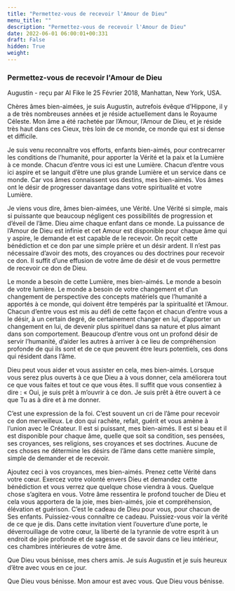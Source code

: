 ```yaml
---
title: "Permettez-vous de recevoir l'Amour de Dieu"
menu_title: ""
description: "Permettez-vous de recevoir l'Amour de Dieu"
date: 2022-06-01 06:00:01+00:331
draft: False
hidden: True
weight:
---
```

### Permettez-vous de recevoir l'Amour de Dieu

Augustin - reçu par Al Fike le 25 Février 2018, Manhattan, New York, USA.

Chères âmes bien-aimées, je suis Augustin, autrefois évêque d’Hippone, il y a de très nombreuses années et je réside actuellement dans le Royaume Céleste. Mon âme a été rachetée par l’Amour, l’Amour de Dieu, et je réside très haut dans ces Cieux, très loin de ce monde, ce monde qui est si dense et difficile.

Je suis venu reconnaître vos efforts, enfants bien-aimés, pour contrecarrer les conditions de l’humanité, pour apporter la Vérité et la paix et la Lumière à ce monde. Chacun d’entre vous ici est une Lumière. Chacun d’entre vous ici aspire et se languit d’être une plus grande Lumière et un service dans ce monde. Car vos âmes connaissent vos destins, mes bien-aimés. Vos âmes ont le désir de progresser davantage dans votre spiritualité et votre Lumière.

Je viens vous dire, âmes bien-aimées, une Vérité. Une Vérité si simple, mais si puissante que beaucoup négligent ces possibilités de progression et d’éveil de l’âme. Dieu aime chaque enfant dans ce monde. La puissance de l’Amour de Dieu est infinie et cet Amour est disponible pour chaque âme qui y aspire, le demande et est capable de le recevoir. On reçoit cette bénédiction et ce don par une simple prière et un désir ardent. Il n’est pas nécessaire d’avoir des mots, des croyances ou des doctrines pour recevoir ce don. Il suffit d’une effusion de votre âme de désir et de vous permettre de recevoir ce don de Dieu.

Le monde a besoin de cette Lumière, mes bien-aimés. Le monde a besoin de votre lumière. Le monde a besoin de votre changement et d’un changement de perspective des concepts matériels que l’humanité a apportés à ce monde, qui doivent être tempérés par la spiritualité et l’Amour. Chacun d’entre vous est mis au défi de cette façon et chacun d’entre vous a le désir, à un certain degré, de certainement changer en lui, d’apporter un changement en lui, de devenir plus spirituel dans sa nature et plus aimant dans son comportement. Beaucoup d’entre vous ont un profond désir de servir l’humanité, d’aider les autres à arriver à ce lieu de compréhension profonde de qui ils sont et de ce que peuvent être leurs potentiels, ces dons qui résident dans l’âme.

Dieu peut vous aider et vous assister en cela, mes bien-aimés. Lorsque vous serez plus ouverts à ce que Dieu a à vous donner, cela améliorera tout ce que vous faites et tout ce que vous êtes. Il suffit que vous consentiez à dire : « Oui, je suis prêt à m’ouvrir à ce don. Je suis prêt à être ouvert à ce que Tu as à dire et à me donner.

C’est une expression de la foi. C’est souvent un cri de l’âme pour recevoir ce don merveilleux. Le don qui rachète, refait, guérit et vous amène à l’union avec le Créateur. Il est si puissant, mes bien-aimés. Il est si beau et il est disponible pour chaque âme, quelle que soit sa condition, ses pensées, ses croyances, ses religions, ses croyances et ses doctrines. Aucune de ces choses ne détermine les désirs de l’âme dans cette manière simple, simple de demander et de recevoir.

Ajoutez ceci à vos croyances, mes bien-aimés. Prenez cette Vérité dans votre cœur. Exercez votre volonté envers Dieu et demandez cette bénédiction et vous verrez que quelque chose viendra à vous. Quelque chose s’agitera en vous. Votre âme ressentira le profond toucher de Dieu et cela vous apportera de la joie, mes bien-aimés, joie et compréhension, élévation et guérison. C’est le cadeau de Dieu pour vous, pour chacun de Ses enfants. Puissiez-vous connaître ce cadeau. Puissiez-vous voir la vérité de ce que je dis.
Dans cette invitation vient l’ouverture d’une porte, le déverrouillage de votre cœur, la liberté de la tyrannie de votre esprit à un endroit de joie profonde et de sagesse et de savoir dans ce lieu intérieur, ces chambres intérieures de votre âme.

Que Dieu vous bénisse, mes chers amis. Je suis Augustin et je suis heureux d’être avec vous en ce jour.

Que Dieu vous bénisse. Mon amour est avec vous. Que Dieu vous bénisse.
